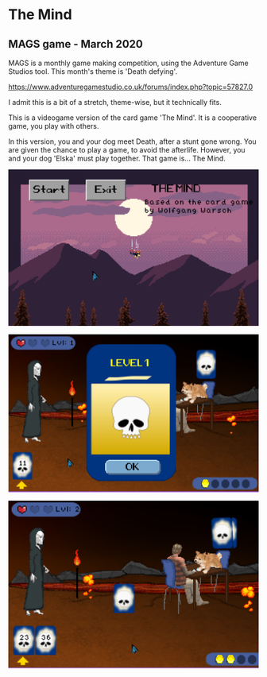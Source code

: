# The Mind
MAGS game - March 2020
-------------------------------
MAGS is a monthly game making competition, using the Adventure Game Studios tool. This month's theme is 'Death defying'.

https://www.adventuregamestudio.co.uk/forums/index.php?topic=57827.0

I admit this is a bit of a stretch, theme-wise, but it technically fits.

This is a videogame version of the card game 'The Mind'. It is a cooperative game, you play with others.

In this version, you and your dog meet Death, after a stunt gone wrong. You are given the chance to play
a game, to avoid the afterlife. However, you and your dog 'Elska' must play together.
That game is... The Mind.

![Title screen](/repo/title.png)

![New Level screen](/repo/levelscreen.png)

![Gameplay screen](/repo/gameplay.png)